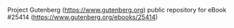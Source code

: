 Project Gutenberg (https://www.gutenberg.org) public repository for eBook #25414 (https://www.gutenberg.org/ebooks/25414)
